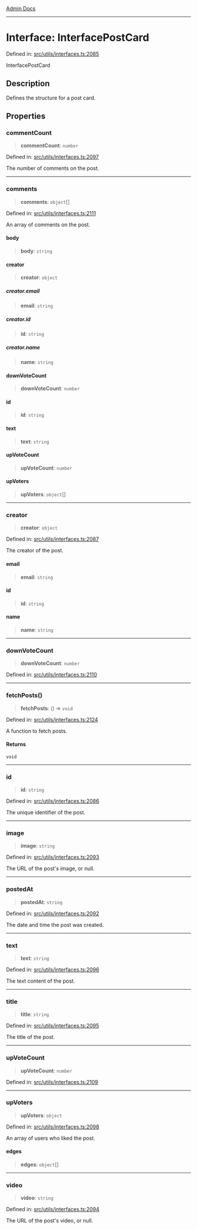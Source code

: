 [Admin Docs](/)

***

# Interface: InterfacePostCard

Defined in: [src/utils/interfaces.ts:2085](https://github.com/PalisadoesFoundation/talawa-admin/blob/main/src/utils/interfaces.ts#L2085)

InterfacePostCard

## Description

Defines the structure for a post card.

## Properties

### commentCount

> **commentCount**: `number`

Defined in: [src/utils/interfaces.ts:2097](https://github.com/PalisadoesFoundation/talawa-admin/blob/main/src/utils/interfaces.ts#L2097)

The number of comments on the post.

***

### comments

> **comments**: `object`[]

Defined in: [src/utils/interfaces.ts:2111](https://github.com/PalisadoesFoundation/talawa-admin/blob/main/src/utils/interfaces.ts#L2111)

An array of comments on the post.

#### body

> **body**: `string`

#### creator

> **creator**: `object`

##### creator.email

> **email**: `string`

##### creator.id

> **id**: `string`

##### creator.name

> **name**: `string`

#### downVoteCount

> **downVoteCount**: `number`

#### id

> **id**: `string`

#### text

> **text**: `string`

#### upVoteCount

> **upVoteCount**: `number`

#### upVoters

> **upVoters**: `object`[]

***

### creator

> **creator**: `object`

Defined in: [src/utils/interfaces.ts:2087](https://github.com/PalisadoesFoundation/talawa-admin/blob/main/src/utils/interfaces.ts#L2087)

The creator of the post.

#### email

> **email**: `string`

#### id

> **id**: `string`

#### name

> **name**: `string`

***

### downVoteCount

> **downVoteCount**: `number`

Defined in: [src/utils/interfaces.ts:2110](https://github.com/PalisadoesFoundation/talawa-admin/blob/main/src/utils/interfaces.ts#L2110)

***

### fetchPosts()

> **fetchPosts**: () => `void`

Defined in: [src/utils/interfaces.ts:2124](https://github.com/PalisadoesFoundation/talawa-admin/blob/main/src/utils/interfaces.ts#L2124)

A function to fetch posts.

#### Returns

`void`

***

### id

> **id**: `string`

Defined in: [src/utils/interfaces.ts:2086](https://github.com/PalisadoesFoundation/talawa-admin/blob/main/src/utils/interfaces.ts#L2086)

The unique identifier of the post.

***

### image

> **image**: `string`

Defined in: [src/utils/interfaces.ts:2093](https://github.com/PalisadoesFoundation/talawa-admin/blob/main/src/utils/interfaces.ts#L2093)

The URL of the post's image, or null.

***

### postedAt

> **postedAt**: `string`

Defined in: [src/utils/interfaces.ts:2092](https://github.com/PalisadoesFoundation/talawa-admin/blob/main/src/utils/interfaces.ts#L2092)

The date and time the post was created.

***

### text

> **text**: `string`

Defined in: [src/utils/interfaces.ts:2096](https://github.com/PalisadoesFoundation/talawa-admin/blob/main/src/utils/interfaces.ts#L2096)

The text content of the post.

***

### title

> **title**: `string`

Defined in: [src/utils/interfaces.ts:2095](https://github.com/PalisadoesFoundation/talawa-admin/blob/main/src/utils/interfaces.ts#L2095)

The title of the post.

***

### upVoteCount

> **upVoteCount**: `number`

Defined in: [src/utils/interfaces.ts:2109](https://github.com/PalisadoesFoundation/talawa-admin/blob/main/src/utils/interfaces.ts#L2109)

***

### upVoters

> **upVoters**: `object`

Defined in: [src/utils/interfaces.ts:2098](https://github.com/PalisadoesFoundation/talawa-admin/blob/main/src/utils/interfaces.ts#L2098)

An array of users who liked the post.

#### edges

> **edges**: `object`[]

***

### video

> **video**: `string`

Defined in: [src/utils/interfaces.ts:2094](https://github.com/PalisadoesFoundation/talawa-admin/blob/main/src/utils/interfaces.ts#L2094)

The URL of the post's video, or null.
